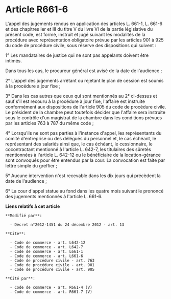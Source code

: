 # Article R661-6

L'appel des jugements rendus en application des articles L. 661-1, L. 661-6 et des chapitres Ier et III du titre V du livre
VI de la partie législative du présent code, est formé, instruit et jugé suivant les modalités de la procédure avec
représentation obligatoire prévue par les articles 901 à 925 du code de procédure civile, sous réserve des dispositions qui
suivent : 

1° Les mandataires de justice qui ne sont pas appelants doivent être intimés. 

Dans tous les cas, le procureur général est avisé de la date de l'audience ; 

2° L'appel des jugements arrêtant ou rejetant le plan de cession est soumis à la procédure à jour fixe ; 

3° Dans les cas autres que ceux qui sont mentionnés au 2° ci-dessus et sauf s'il est recouru à la procédure à jour fixe,
l'affaire est instruite conformément aux dispositions de l'article 905 du code de procédure civile. Le président de la
chambre peut toutefois décider que l'affaire sera instruite sous le contrôle d'un magistrat de la chambre dans les conditions
prévues par les articles 763 à 787 du même code ; 

4° Lorsqu'ils ne sont pas parties à l'instance d'appel, les représentants du comité d'entreprise ou des délégués du personnel
et, le cas échéant, le représentant des salariés ainsi que, le cas échéant, le cessionnaire, le cocontractant mentionné à
l'article L. 642-7, les titulaires des sûretés mentionnées à l'article L. 642-12 ou le bénéficiaire de la location-gérance
sont convoqués pour être entendus par la cour. La convocation est faite par lettre simple du greffier ; 

5° Aucune intervention n'est recevable dans les dix jours qui précèdent la date de l'audience ; 

6° La cour d'appel statue au fond dans les quatre mois suivant le prononcé des jugements mentionnés à l'article L. 661-6.

**Liens relatifs à cet article**

	**Modifié par**:

	  - Décret n°2012-1451 du 24 décembre 2012 - art. 13

	**Cite**:

	  - Code de commerce - art. L642-12
	  - Code de commerce - art. L642-7
	  - Code de commerce - art. L661-1
	  - Code de commerce - art. L661-6
	  - Code de procédure civile - art. 763
	  - Code de procédure civile - art. 901
	  - Code de procédure civile - art. 905

	**Cité par**:

	  - Code de commerce - art. R661-4 (V)
	  - Code de commerce - art. R661-7 (V)
